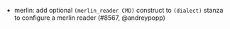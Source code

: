 - merlin: add optional `(merlin_reader CMD)` construct to `(dialect)` stanza to
  configure a merlin reader (#8567, @andreypopp)

